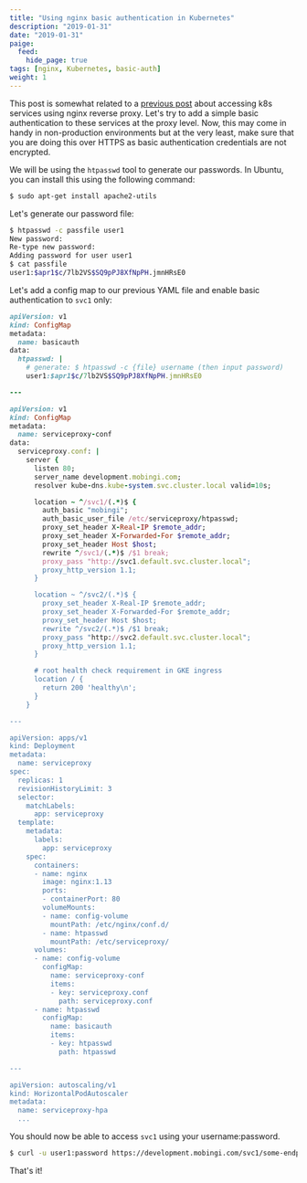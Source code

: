 ```yaml
---
title: "Using nginx basic authentication in Kubernetes"
description: "2019-01-31"
date: "2019-01-31"
paige:
  feed:
    hide_page: true
tags: [nginx, Kubernetes, basic-auth]
weight: 1
---
```


This post is somewhat related to a [previous post](https://flowerinthenight.com/blog/2018/03/31/access-pods-k8s) about accessing k8s services using nginx reverse proxy. Let's try to add a simple basic authentication to these services at the proxy level. Now, this may come in handy in non-production environments but at the very least, make sure that you are doing this over HTTPS as basic authentication credentials are not encrypted.

We will be using the `htpasswd` tool to generate our passwords. In Ubuntu, you can install this using the following command:

```sh
$ sudo apt-get install apache2-utils
```

Let's generate our password file:

```sh
$ htpasswd -c passfile user1
New password:
Re-type new password:
Adding password for user user1
$ cat passfile
user1:$apr1$c/7lb2VS$SQ9pPJ8XfNpPH.jmnHRsE0
```

Let's add a config map to our previous YAML file and enable basic authentication to `svc1` only:

```ruby
apiVersion: v1
kind: ConfigMap
metadata:
  name: basicauth
data:
  htpasswd: |
    # generate: $ htpasswd -c {file} username (then input password)
    user1:$apr1$c/7lb2VS$SQ9pPJ8XfNpPH.jmnHRsE0

---

apiVersion: v1
kind: ConfigMap
metadata:
  name: serviceproxy-conf
data:
  serviceproxy.conf: |
    server {
      listen 80;
      server_name development.mobingi.com;
      resolver kube-dns.kube-system.svc.cluster.local valid=10s;

      location ~ ^/svc1/(.*)$ {
        auth_basic "mobingi";
        auth_basic_user_file /etc/serviceproxy/htpasswd;
        proxy_set_header X-Real-IP $remote_addr;
        proxy_set_header X-Forwarded-For $remote_addr;
        proxy_set_header Host $host;
        rewrite ^/svc1/(.*)$ /$1 break;
        proxy_pass "http://svc1.default.svc.cluster.local";
        proxy_http_version 1.1;
      }

      location ~ ^/svc2/(.*)$ {
        proxy_set_header X-Real-IP $remote_addr;
        proxy_set_header X-Forwarded-For $remote_addr;
        proxy_set_header Host $host;
        rewrite ^/svc2/(.*)$ /$1 break;
        proxy_pass "http://svc2.default.svc.cluster.local";
        proxy_http_version 1.1;
      }

      # root health check requirement in GKE ingress
      location / {
        return 200 'healthy\n';
      }
    }

---

apiVersion: apps/v1
kind: Deployment
metadata:
  name: serviceproxy
spec:
  replicas: 1
  revisionHistoryLimit: 3
  selector:
    matchLabels:
      app: serviceproxy
  template:
    metadata:
      labels:
        app: serviceproxy
    spec:
      containers:
      - name: nginx
        image: nginx:1.13
        ports:
        - containerPort: 80
        volumeMounts:
        - name: config-volume
          mountPath: /etc/nginx/conf.d/
        - name: htpasswd
          mountPath: /etc/serviceproxy/
      volumes:
      - name: config-volume
        configMap:
          name: serviceproxy-conf
          items:
          - key: serviceproxy.conf
            path: serviceproxy.conf
      - name: htpasswd
        configMap:
          name: basicauth
          items:
          - key: htpasswd
            path: htpasswd

---

apiVersion: autoscaling/v1
kind: HorizontalPodAutoscaler
metadata:
  name: serviceproxy-hpa
  ...
```

You should now be able to access `svc1` using your username:password.

```sh
$ curl -u user1:password https://development.mobingi.com/svc1/some-endpoint
```

That's it!

<br>
